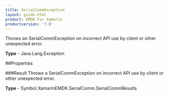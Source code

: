 ```yaml
---
title: SerialCommException
layout: guide.html
product: EMDK For Xamarin 
productversion: '7.0' 
---
```

Throws an SerialCommException on incorrect API use by client or other unexpected error.

**Type** - Java.Lang.Exception

##Properties

###Result
Throws a SerialCommException on incorrect API use by client or other unexpected error.

**Type** - Symbol.XamarinEMDK.SerialComm.SerialCommResults
